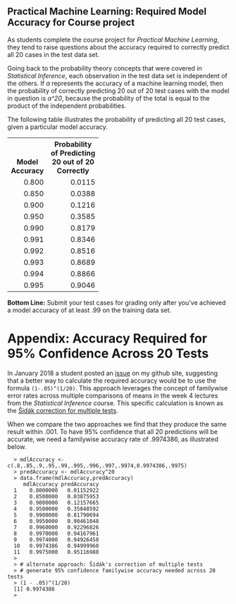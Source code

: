 ## Practical Machine Learning: Required Model Accuracy for Course project

As students complete the course project for _Practical Machine Learning_, they tend to raise questions about the accuracy required to correctly predict all 20 cases in the test data set.

Going back to the probability theory concepts that were covered in *Statistical Inference*, each observation in the test data set is independent of the others. If *a* represents the accuracy of a machine learning model, then the probability of correctly predicting 20 out of 20 test cases with the model in question is *a^20*, because the probability of the total is equal to the product of the independent probabilities.

The following table illustrates the probability of predicting all 20 test cases, given a particular model accuracy.

<table>
<tr><th><br><br>Model<br>Accuracy</th><th>Probability<br>of Predicting <br>20 out of 20<br>Correctly</th>
</tr>
<tr><td align=right>0.800</td><td align=right>0.0115</td></tr>
<tr><td align=right>0.850</td><td align=right>0.0388</td></tr>
<tr><td align=right>0.900</td><td align=right>0.1216</td></tr>
<tr><td align=right>0.950</td><td align=right>0.3585</td></tr>
<tr><td align=right>0.990</td><td align=right>0.8179</td></tr>
<tr><td align=right>0.991</td><td align=right>0.8346</td></tr>
<tr><td align=right>0.992</td><td align=right>0.8516</td></tr>
<tr><td align=right>0.993</td><td align=right>0.8689</td></tr>
<tr><td align=right>0.994</td><td align=right>0.8866</td></tr>
<tr><td align=right>0.995</td><td align=right>0.9046</td></tr>
</table>

<strong>Bottom Line:</strong> Submit your test cases for grading only after you've achieved a model accuracy of at least .99 on the training data set.

# Appendix: Accuracy Required for 95% Confidence Across 20 Tests

In January 2018 a student posted an [issue](http://bit.ly/2mv5Dr4) on my github site, suggesting that a better way to calculate the required accuracy would be to use the formula `(1-.05)^(1/20)`. This approach leverages the concept of familywise error rates across multiple comparisons of means in the week 4 lectures from the *Statistical Inference* course. This specific calculation is known as the [Šidák correction for multiple tests](http://bit.ly/2DuPwlq).

When we compare the two approaches we find that they produce the same result within .001. To have 95% confidence that all 20 predictions will be accurate, we need a familywise accuracy rate of .9974386, as illustrated below.

      > mdlAccuracy <- c(.8,.85,.9,.95,.99,.995,.996,.997,.9974,0.9974386,.9975)
      > predAccuracy <- mdlAccuracy^20
      > data.frame(mdlAccuracy,predAccuracy)
         mdlAccuracy predAccuracy
      1    0.8000000   0.01152922
      2    0.8500000   0.03875953
      3    0.9000000   0.12157665
      4    0.9500000   0.35848592
      5    0.9900000   0.81790694
      6    0.9950000   0.90461048
      7    0.9960000   0.92296826
      8    0.9970000   0.94167961
      9    0.9974000   0.94926458
      10   0.9974386   0.94999960
      11   0.9975000   0.95116988
      >
      > # alternate approach: Šidák's correction of multiple tests
      > # generate 95% confidence familywise accuracy needed across 20 tests
      > (1 - .05)^(1/20)
      [1] 0.9974386
      >
